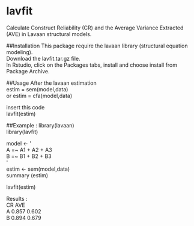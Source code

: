 # lavfit
Calculate Construct Reliability (CR) and the Average Variance Extracted (AVE) in Lavaan structural models. 

##Installation
This package require the lavaan library (structural equation modeling).  
Download the lavfit.tar.gz file.  
In Rstudio, click on the Packages tabs, install and choose install from Package Archive.  

##Usage
After the lavaan estimation  
estim = sem(model,data)  
or estim = cfa(model,data)  
  
insert this code  
lavfit(estim)  

##Example : 
library(lavaan)  
library(lavfit)  
  
model <- '  
A =~ A1 + A2 + A3  
B =~ B1 + B2 + B3  
'  
estim <- sem(model,data)  
summary (estim)  
  
lavfit(estim)  
  
Results :  
      CR   AVE  
A   0.857 0.602  
B   0.894 0.679  
